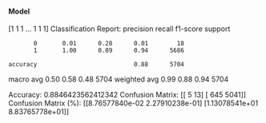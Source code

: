 #### Model
[1 1 1 ... 1 1 1]
Classification Report:
              precision    recall  f1-score   support

           0       0.01      0.28      0.01        18
           1       1.00      0.89      0.94      5686

    accuracy                           0.88      5704
   macro avg       0.50      0.58      0.48      5704
weighted avg       0.99      0.88      0.94      5704

Accuracy: 0.8846423562412342
Confusion Matrix:
[[   5   13]
 [ 645 5041]]
Confusion Matrix (%):
[[8.76577840e-02 2.27910238e-01]
 [1.13078541e+01 8.83765778e+01]]
